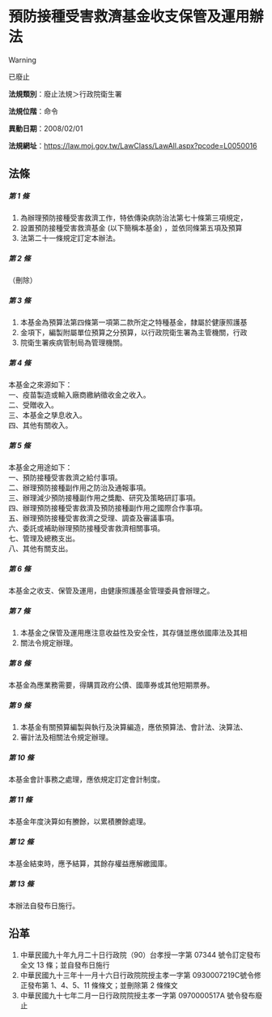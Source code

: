# 預防接種受害救濟基金收支保管及運用辦法


> [!WARNING]
> 已廢止


**法規類別**：廢止法規＞行政院衛生署

**法規位階**：命令

**異動日期**：2008/02/01  

**法規網址**：https://law.moj.gov.tw/LawClass/LawAll.aspx?pcode=L0050016



## 法條
##### 第 1 條
1. 為辦理預防接種受害救濟工作，特依傳染病防治法第七十條第三項規定，
1. 設置預防接種受害救濟基金 (以下簡稱本基金) ，並依同條第五項及預算
1. 法第二十一條規定訂定本辦法。

##### 第 2 條
（刪除）

##### 第 3 條
1. 本基金為預算法第四條第一項第二款所定之特種基金，隸屬於健康照護基
1. 金項下，編製附屬單位預算之分預算，以行政院衛生署為主管機關，行政
1. 院衛生署疾病管制局為管理機關。

##### 第 4 條
本基金之來源如下：  
一、疫苗製造或輸入廠商繳納徵收金之收入。  
二、受贈收入。  
三、本基金之孳息收入。  
四、其他有關收入。

##### 第 5 條
本基金之用途如下：  
一、預防接種受害救濟之給付事項。  
二、辦理預防接種副作用之防治及通報事項。  
三、辦理減少預防接種副作用之獎勵、研究及策略研訂事項。  
四、辦理預防接種受害救濟及預防接種副作用之國際合作事項。  
五、辦理預防接種受害救濟之受理、調查及審議事項。  
六、委託或補助辦理預防接種受害救濟相關事項。  
七、管理及總務支出。  
八、其他有關支出。

##### 第 6 條
本基金之收支、保管及運用，由健康照護基金管理委員會辦理之。

##### 第 7 條
1. 本基金之保管及運用應注意收益性及安全性，其存儲並應依國庫法及其相
1. 關法令規定辦理。

##### 第 8 條
本基金為應業務需要，得購買政府公債、國庫券或其他短期票券。

##### 第 9 條
1. 本基金有關預算編製與執行及決算編造，應依預算法、會計法、決算法、
1. 審計法及相關法令規定辦理。

##### 第 10 條
本基金會計事務之處理，應依規定訂定會計制度。

##### 第 11 條
本基金年度決算如有賸餘，以累積賸餘處理。

##### 第 12 條
本基金結束時，應予結算，其餘存權益應解繳國庫。

##### 第 13 條
本辦法自發布日施行。

## 沿革
1. 中華民國九十年九月二十日行政院（90）台孝授一字第 07344  號令訂定發布全文 13 條；並自發布日施行
1. 中華民國九十三年十一月十六日行政院院授主孝一字第 0930007219C號令修正發布第 1、4、5、11  條條文；並刪除第 2  條條文
1. 中華民國九十七年二月一日行政院院授主孝一字第 0970000517A  號令發布廢止                                                      
